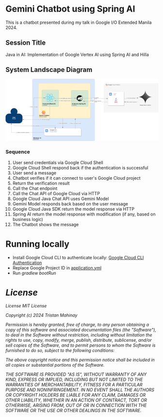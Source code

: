 # Gemini Chatbot using Spring AI
This is a chatbot presented during my talk in Google I/O Extended Manila 2024.

## Session Title
Java in AI: Implementation of Google Vertex AI using Spring AI and Hilla

## System Landscape Diagram

![Gemini Chatbot System Landscape Diagram](misc/gemini-chatbot.png)

### Sequence

<ol>
    <li>User send credentials via Google Cloud Shell</li>
    <li>Google Cloud Shell respond back if the authentication is successful</li>
    <li>User send a message</li>
    <li>Chatbot verifies if it can connect to user's Google Cloud project</li>
    <li>Return the verification result</li>
    <li>Call the Chat endpoint</li>
    <li>Call the Chat API of Google Cloud via HTTP</li>
    <li>Google Cloud Java Chat API uses Gemini Model</li>
    <li>Gemini Model responds back based on the user message</li>
    <li>Google Cloud Java SDK return the model response via HTTP</li>
    <li>Spring AI return the model response with modification (if any, based on business logic)</li>
    <li>The Chatbot shows the message</li>
</ol>

# Running locally

* Install Google Cloud CLI to authenticate locally: [Google Cloud CLI Authentication](https://cloud.google.com/docs/authentication/gcloud#local)
* Replace Google Project ID in [application.yml](src/main/resources/application.yml)
* Run <em>gradlew bootRun<em>

# License
License
MIT License

Copyright (c) 2024 Tristan Mahinay

Permission is hereby granted, free of charge, to any person obtaining a copy of this software and associated documentation files (the "Software"), to deal in the Software without restriction, including without limitation the rights to use, copy, modify, merge, publish, distribute, sublicense, and/or sell copies of the Software, and to permit persons to whom the Software is furnished to do so, subject to the following conditions:

The above copyright notice and this permission notice shall be included in all copies or substantial portions of the Software.

THE SOFTWARE IS PROVIDED "AS IS", WITHOUT WARRANTY OF ANY KIND, EXPRESS OR IMPLIED, INCLUDING BUT NOT LIMITED TO THE WARRANTIES OF MERCHANTABILITY, FITNESS FOR A PARTICULAR PURPOSE AND NONINFRINGEMENT. IN NO EVENT SHALL THE AUTHORS OR COPYRIGHT HOLDERS BE LIABLE FOR ANY CLAIM, DAMAGES OR OTHER LIABILITY, WHETHER IN AN ACTION OF CONTRACT, TORT OR OTHERWISE, ARISING FROM, OUT OF OR IN CONNECTION WITH THE SOFTWARE OR THE USE OR OTHER DEALINGS IN THE SOFTWARE.